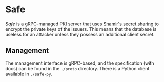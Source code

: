 # Safe

_Safe_ is a gRPC-managed PKI server that uses [Shamir's secret sharing](https://en.wikipedia.org/wiki/Shamir%27s_secret_sharing) to encrypt the private keys of the issuers. This means that the database is useless for an attacker unless they possess an additional client secret.

## Management

The management interface is gRPC-based, and the specification (with docs) can be found in the `./proto` directory. There is a Python client available in `./safe-py`.
